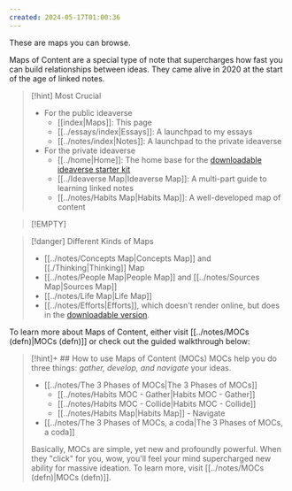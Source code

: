 ```yaml
---
created: 2024-05-17T01:00:36
---
```

These are maps you can browse.

Maps of Content are a special type of note that supercharges how fast you can build relationships between ideas. They came alive in 2020 at the start of the age of linked notes. 

> [!hint] Most Crucial
> - For the public ideaverse
> 	- [[index|Maps]]: This page
> 	- [[../essays/index|Essays]]: A launchpad to my essays
> 	- [[../notes/index|Notes]]: A launchpad to the private ideaverse
> - For the private ideaverse
> 	- [[../home|Home]]: The home base for the [downloadable ideaverse starter kit](https://start.linkingyourthinking.com/ideaverse-for-obsidian)
> 	- [[../Ideaverse Map|Ideaverse Map]]: A multi-part guide to learning linked notes
> 	- [[../notes/Habits Map|Habits Map]]: A well-developed map of content

> [!EMPTY] 

> [!danger] Different Kinds of Maps
> - [[../notes/Concepts Map|Concepts Map]] and [[./Thinking|Thinking]] Map
> - [[../notes/People Map|People Map]] and [[../notes/Sources Map|Sources Map]]
> - [[../notes/Life Map|Life Map]]
> - [[../notes/Efforts|Efforts]], which doesn't render online, but does in the [downloadable version](https://start.linkingyourthinking.com/ideaverse-for-obsidian).

To learn more about Maps of Content, either visit [[../notes/MOCs (defn)|MOCs (defn)]] or check out the guided walkthrough below:

> [!hint]+ ## How to use Maps of Content (MOCs)
> MOCs help you do three things: *gather, develop, and navigate* your ideas. 
> 
> - [[../notes/The 3 Phases of MOCs|The 3 Phases of MOCs]]
> 	- [[../notes/Habits MOC - Gather|Habits MOC - Gather]]
> 	- [[../notes/Habits MOC - Collide|Habits MOC - Collide]]
> 	- [[../notes/Habits Map|Habits Map]] - Navigate
> - [[../notes/The 3 Phases of MOCs, a coda|The 3 Phases of MOCs, a coda]]
> 
> Basically, MOCs are simple, yet new and profoundly powerful. When they "click" for you, wow, you'll feel your mind supercharged new ability for massive ideation. To learn more, visit [[../notes/MOCs (defn)|MOCs (defn)]].
